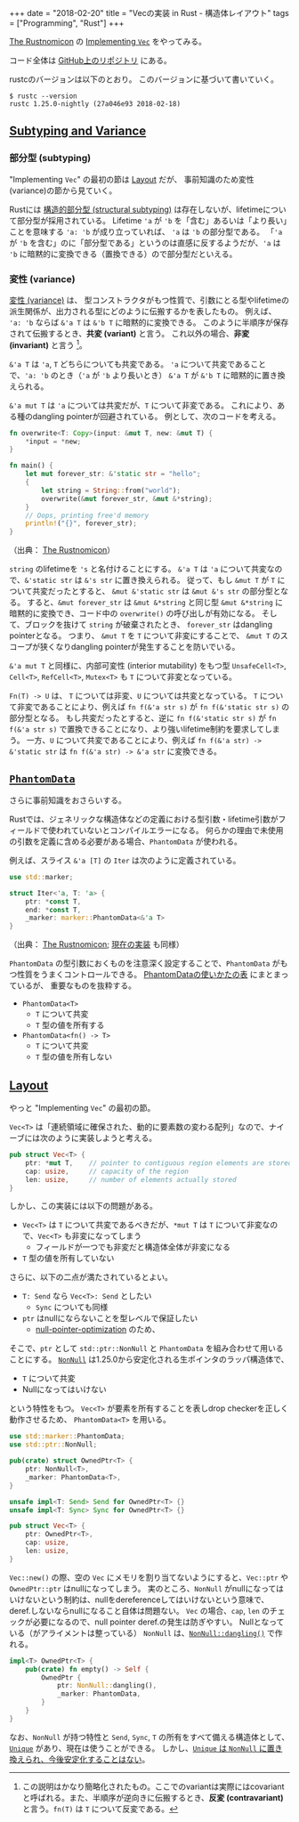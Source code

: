 +++
date = "2018-02-20"
title = "Vecの実装 in Rust - 構造体レイアウト"
tags = ["Programming", "Rust"]
+++

[The Rustnomicon](https://doc.rust-lang.org/nomicon) の [Implementing `Vec`](https://doc.rust-lang.org/nomicon/vec.html) をやってみる。

コード全体は [GitHub上のリポジトリ](https://github.com/ordovicia/rustnomicon_vec.git) にある。

rustcのバージョンは以下のとおり。
このバージョンに基づいて書いていく。

```console
$ rustc --version
rustc 1.25.0-nightly (27a046e93 2018-02-18)
```

## [Subtyping and Variance](https://doc.rust-lang.org/nomicon/subtyping.html)

### 部分型 (subtyping)

"Implementing `Vec`" の最初の節は [Layout](https://doc.rust-lang.org/nomicon/vec-layout.html) だが、
事前知識のため変性 (variance)の節から見ていく。

Rustには [構造的部分型 (structural subtyping)](https://en.wikipedia.org/wiki/Structural_type_system) は存在しないが、lifetimeについて部分型が採用されている。
Lifetime `'a` が `'b` を「含む」あるいは「より長い」ことを意味する `'a: 'b` が成り立っていれば、 `'a` は `'b` の部分型である。
「`'a` が `'b` を含む」のに「部分型である」というのは直感に反するようだが、`'a` は `'b` に暗黙的に変換できる（置換できる）ので部分型だといえる。

### 変性 (variance)

[変性 (variance)](https://en.wikipedia.org/wiki/Covariance_and_contravariance_(computer_science)) は、
型コンストラクタがもつ性質で、引数にとる型やlifetimeの派生関係が、出力される型にどのように伝搬するかを表したもの。
例えば、 `'a: 'b` ならば `&'a T` は `&'b T` に暗黙的に変換できる。
このように半順序が保存されて伝搬するとき、**共変 (variant)** と言う。
これ以外の場合、**非変 (invariant)** と言う [^1]。

`&'a T` は `'a`, `T` どちらについても共変である。
`'a` について共変であることで、`'a: 'b` のとき（`'a` が `'b` より長いとき） `&'a T` が `&'b T` に暗黙的に置き換えられる。

`&'a mut T` は `'a` については共変だが、`T` について非変である。
これにより、ある種のdangling pointerが回避されている。
例として、次のコードを考える。

```rust
fn overwrite<T: Copy>(input: &mut T, new: &mut T) {
    *input = *new;
}

fn main() {
    let mut forever_str: &'static str = "hello";
    {
        let string = String::from("world");
        overwrite(&mut forever_str, &mut &*string);
    }
    // Oops, printing free'd memory
    println!("{}", forever_str);
}
```

（出典： [The Rustnomicon](https://doc.rust-lang.org/nomicon)）

`string` のlifetimeを `'s` と名付けることにする。
`&'a T` は `'a` について共変なので、`&'static str` は `&'s str` に置き換えられる。
従って、もし `&mut T` が `T` について共変だったとすると、 `&mut &'static str` は `&mut &'s str` の部分型となる。
すると、`&mut forever_str` は `&mut &*string` と同じ型 `&mut &*string` に暗黙的に変換でき、コード中の `overwrite()` の呼び出しが有効になる。
そして、ブロックを抜けて `string` が破棄されたとき、 `forever_str` はdangling pointerとなる。
つまり、 `&mut T` を `T` について非変にすることで、 `&mut T` のスコープが狭くなりdangling pointerが発生することを防いでいる。

`&'a mut T` と同様に、内部可変性 (interior mutability) をもつ型 `UnsafeCell<T>`, `Cell<T>`, `RefCell<T>`, `Mutex<T>` も `T` について非変となっている。

`Fn(T) -> U` は、 `T` については非変、`U` については共変となっている。
`T` について非変であることにより、例えば `fn f(&'a str s)` が `fn f(&'static str s)` の部分型となる。
もし共変だったとすると、逆に `fn f(&'static str s)` が `fn f(&'a str s)` で置換できることになり、より強いlifetime制約を要求してしまう。
一方、`U` について共変であることにより、例えば `fn f(&'a str) -> &'static str` は `fn f(&'a str) -> &'a str` に変換できる。

## [`PhantomData`](https://doc.rust-lang.org/nomicon/phantom-data.html)

さらに事前知識をおさらいする。

Rustでは、ジェネリックな構造体などの定義における型引数・lifetime引数がフィールドで使われていないとコンパイルエラーになる。
何らかの理由で未使用の引数を定義に含める必要がある場合、`PhantomData` が使われる。

例えば、スライス `&'a [T]` の `Iter` は次のように定義されている。

```rust
use std::marker;

struct Iter<'a, T: 'a> {
    ptr: *const T,
    end: *const T,
    _marker: marker::PhantomData<&'a T>
}
```

（出典： [The Rustnomicon](https://doc.rust-lang.org/nomicon); [現在の実装](https://github.com/rust-lang/rust/blob/27a046e9338fb0455c33b13e8fe28da78212dedc/src/libcore/slice/mod.rs#L1390) も同様）

`PhantomData` の型引数におくものを注意深く設定することで、`PhantomData` がもつ性質をうまくコントロールできる。
[PhantomDataの使いかたの表](https://doc.rust-lang.org/nomicon/phantom-data.html#table-of-phantomdata-patterns) にまとまっているが、
重要なものを抜粋する。

* `PhantomData<T>`
    * `T` について共変
    * `T` 型の値を所有する
* `PhantomData<fn() -> T>`
    * `T` について共変
    * `T` 型の値を所有しない

## [Layout](https://doc.rust-lang.org/nomicon/vec-layout.html)

やっと "Implementing `Vec`" の最初の節。

`Vec<T>` は「連続領域に確保された、動的に要素数の変わる配列」なので、ナイーブには次のように実装しようと考える。

```rust
pub struct Vec<T> {
    ptr: *mut T,    // pointer to contiguous region elements are stored on
    cap: usize,     // capacity of the region
    len: usize,     // number of elements actually stored
}
```

しかし、この実装には以下の問題がある。

* `Vec<T>` は `T` について共変であるべきだが、`*mut T` は `T` について非変なので、`Vec<T>` も非変になってしまう
    * フィールドが一つでも非変だと構造体全体が非変になる
* `T` 型の値を所有していない

さらに、以下の二点が満たされているとよい。

* `T: Send` なら `Vec<T>: Send` としたい
    * `Sync` についても同様
* `ptr` はnullにならないことを型レベルで保証したい
    * [null-pointer-optimization](https://doc.rust-lang.org/nomicon/repr-rust.html) のため、

そこで、`ptr` として `std::ptr::NonNull` と `PhantomData` を組み合わせて用いることにする。
[`NonNull`](https://github.com/rust-lang/rust/blob/27a046e9338fb0455c33b13e8fe28da78212dedc/src/libcore/ptr.rs#L2486) は1.25.0から安定化される生ポインタのラッパ構造体で、

* `T` について共変
* Nullになってはいけない

という特性をもつ。
`Vec<T>` が要素を所有することを表しdrop checkerを正しく動作させるため、 `PhantomData<T>` を用いる。

```rust
use std::marker::PhantomData;
use std::ptr::NonNull;

pub(crate) struct OwnedPtr<T> {
    ptr: NonNull<T>,
    _marker: PhantomData<T>,
}

unsafe impl<T: Send> Send for OwnedPtr<T> {}
unsafe impl<T: Sync> Sync for OwnedPtr<T> {}

pub struct Vec<T> {
    ptr: OwnedPtr<T>,
    cap: usize,
    len: usize,
}
```

`Vec::new()` の際、空の `Vec` にメモリを割り当てないようにすると、`Vec::ptr` や `OwnedPtr::ptr` はnullになってしまう。
実のところ、`NonNull` がnullになってはいけないという制約は、nullをdereferenceしてはいけないという意味で、deref.しないならnullになること自体は問題ない。
`Vec` の場合、`cap`, `len` のチェックが必要になるので、null pointer deref.の発生は防ぎやすい。
Nullとなっている（がアライメントは整っている） `NonNull` は、[`NonNull::dangling()`](https://github.com/rust-lang/rust/blob/27a046e9338fb0455c33b13e8fe28da78212dedc/src/libcore/ptr.rs#L2506) で作れる。

```rust
impl<T> OwnedPtr<T> {
    pub(crate) fn empty() -> Self {
        OwnedPtr {
            ptr: NonNull::dangling(),
            _marker: PhantomData,
        }
    }
}
```

なお、`NonNull` が持つ特性と `Send`, `Sync`, `T` の所有をすべて備える構造体として、[`Unique`](https://github.com/rust-lang/rust/blob/27a046e9338fb0455c33b13e8fe28da78212dedc/src/libcore/ptr.rs#L2336) があり、現在は使うことができる。
しかし、[`Unique` は `NonNull` に置き換えられ、今後安定化することはない](https://github.com/rust-lang/rust/pull/46952)。

[^1]: この説明はかなり簡略化されたもの。ここでのvariantは実際にはcovariantと呼ばれる。また、半順序が逆向きに伝搬するとき、**反変 (contravariant)** と言う。`fn(T)` は `T` について反変である。
